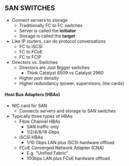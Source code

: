 ## SAN SWITCHES

* Connect servers to storage
   * Traditionally FC to FC switches
   * Server is called the **initiator**
   * Storage is called the **target**
* Like IP routers, can do protocol conversations
   * FC to iSCSI
   * FC to FCoE
   * FC to FCIP
* Directors vs. Switches
   * Directors are Just Bigger switches
     * Think Catalyst 6509 vs Catalyst 2960
   * Higher port density
   * Higher redundancy (power, supervisors, line cards)


#### Host Bus Adapters (HBAs)

* NIC card for SAN
  * Connects servers and storage to SAN switches
* Typically three types of HBAs
  * Fibre Channel HBAs
    * SAN traffic only
    * 1/2/4/8/16 Gbps
  * iSCSI HBAs
    * 1/10 Gbps LAN plus iSCSI hardware offload
  * FCoE Converged Network Adapter (CNA)
    * E.g. "Unified Fabric"
    * 10Gbps LAN plus FCoE hardware offload
